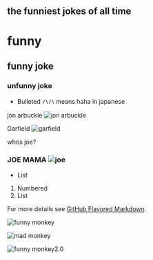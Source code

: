## the funniest jokes of all time



#  funny 
##  funny joke
###  unfunny joke

- Bulleted ハハ means haha in japanese


jon arbuckle           ![jon arbuckle](https://upload.wikimedia.org/wikipedia/en/6/63/Jon_arbuckle.svg)


Garfield               ![garfield](https://upload.wikimedia.org/wikipedia/en/thumb/b/bc/Garfield_the_Cat.svg/250px-Garfield_the_Cat.svg.png)


whos joe? 


### JOE MAMA         ![joe](https://pbs.twimg.com/media/EEziWZtWwAIfL-V.jpg)

- List

1. Numbered
2. List

For more details see [GitHub Flavored Markdown](https://guides.github.com/features/mastering-markdown/).


![funny monkey](https://media.npr.org/assets/img/2014/08/07/monkey-selfie_custom-7117031c832fc3607ee5b26b9d5b03d10a1deaca-s300-c85.jpg
)

![mad monkey](https://media-cdn.tripadvisor.com/media/photo-s/0e/65/af/dd/photo4jpg.jpg
)



![funny monkey2.0](https://i.pinimg.com/originals/de/db/1b/dedb1bbd3da12c6bb338ff30edf32adc.jpg)
